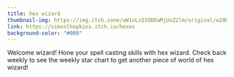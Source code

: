 ```yaml
---
title: hex wizard
thumbnail-img: https://img.itch.zone/aW1nLzQ1ODEwMjUuZ2lm/original/w28Wry.gif
link: https://simonlhopkins.itch.io/hexes
background-color: "#000"
---
```


Welcome wizard! Hone your spell casting skills with hex wizard. Check back weekly to see the weekly star chart to get another piece of world of hex wizard!